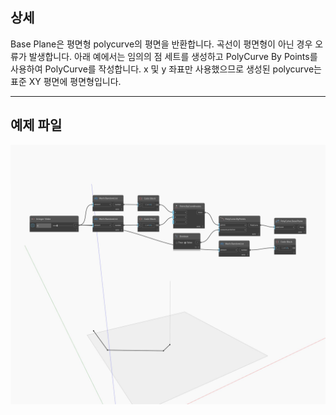 ## 상세
Base Plane은 평면형 polycurve의 평면을 반환합니다. 곡선이 평면형이 아닌 경우 오류가 발생합니다. 아래 예에서는 임의의 점 세트를 생성하고 PolyCurve By Points를 사용하여 PolyCurve를 작성합니다. x 및 y 좌표만 사용했으므로 생성된 polycurve는 표준 XY 평면에 평면형입니다.
___
## 예제 파일

![BasePlane](./Autodesk.DesignScript.Geometry.PolyCurve.BasePlane_img.jpg)

